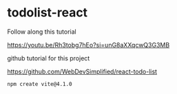 # todolist-react 

Follow along this tutorial 

https://youtu.be/Rh3tobg7hEo?si=unG8aXXqcwQ3G3MB

github tutorial for this project

https://github.com/WebDevSimplified/react-todo-list

```
npm create vite@4.1.0
```